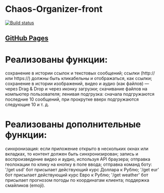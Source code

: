 # Chaos-Organizer-front
[![Build status](https://ci.appveyor.com/api/projects/status/aq8rs9bkmp7l9b8a?svg=true)](https://ci.appveyor.com/project/pvova21/chaos-organizer-front)
## [GitHub Pages](https://pvova21.github.io/Chaos-Organizer-front/)
# Реализованы функции: 
сохранение в истории ссылок и текстовых сообщений; 
ссылки (http:// или https://) должны быть кликабельны и отображаться, как ссылки; 
сохранение в истории изображений, видео и аудио (как файлов) — через Drag & Drop и через иконку загрузки; 
скачивание файлов на компьютер пользователя; 
ленивая подгрузка: сначала подгружаются последние 10 сообщений, при прокрутке вверх подгружаются следующие 10 и т. д. 
# Реализованы дополнительные функции:
синхронизация: если приложение открыто в нескольких окнах или вкладках, то контент должен быть синхронизирован; 
запись и воспроизведение видео и аудио, используя API браузера; 
отправка геолокации по клику на кнопку в поле ввода; 
отправка команд боту:
    '/get usd' бот присылает действующий курс Доллара к Рублю;
    '/get eur' бот присылает действующий курс Евро к Рублю;
    '/get weather' бот присылает прогнозом погоды по координатам клиента; 
поддержка смайликов (emoji). 